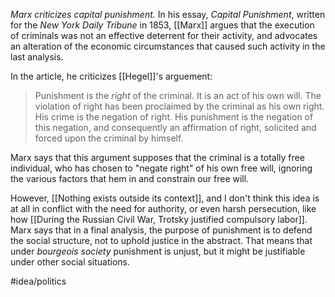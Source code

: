 *Marx criticizes capital punishment.* In his essay, *Capital Punishment*, written for the *New York Daily Tribune* in 1853, [[Marx]] argues that the execution of criminals was not an effective deterrent for their activity, and advocates an alteration of the economic circumstances that caused such activity in the last analysis. 

In the article, he criticizes [[Hegel]]'s arguement:

> Punishment is the *right* of the criminal. It is an act of his own will. The violation of right has been proclaimed by the criminal as his own right. His crime is the negation of right. His punishment is the negation of this negation, and consequently an affirmation of right, solicited and forced upon the criminal by himself.

Marx says that this argument supposes that the criminal is a totally free individual, who has chosen to "negate right" of his own free will, ignoring the various factors that hem in and constrain our free will. 

However, [[Nothing exists outside its context]], and I don't think this idea is at all in conflict with the need for authority, or even harsh persecution, like how [[During the Russian Civil War, Trotsky justified compulsory labor]]. Marx says that in a final analysis, the purpose of punishment is to defend the social structure, not to uphold justice in the abstract. That means that under *bourgeois society* punishment is unjust, but it might be justifiable under other social situations.

#idea/politics 